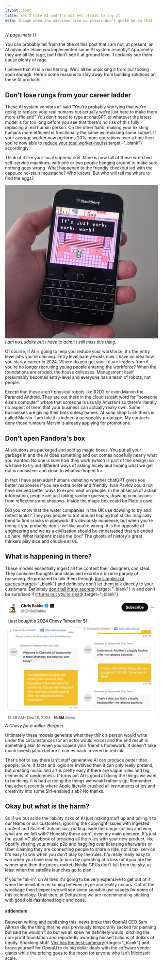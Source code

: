 ```yaml
---
layout: post
title: Yes I hate AI and I'm not yet afraid to say it
meta: though when the machines rise up please don't quote me on that
---
```


*{{ page.meta }}*

You can probably tell from the title of this post that I am not, at present, an AI advocate. Have you implemented some AI system recently? Apparently they are all the rage, but I don't see it at ground level. I certainly see them cause plenty of rage.

I believe that AI is a red herring. We'll all be unpicking it from our tooling soon enough. Here's some reasons to stay away from building solutions on these AI products.<!--excerpt-end-->

## Don't lose rungs from your career ladder

These AI system vendors all said "You're probably worrying that we're going to replace your real humans but actually we're just here to make them more efficient!" You don't need to type at chatGPT or whatever the latest model is for too long before you see that there's no risk of this fully replacing a real human person. On the other hand, making your existing humans more efficient is functionally the same as replacing some subset. If your average worker now performs 20% more operations over a time then you're now able to [reduce your total worker-hours](https://www.forbes.com/sites/quickerbettertech/2024/03/13/klarnas-new-ai-tool-does-the-work-of-700-customer-service-reps/){:target="_blank"} accordingly.

Think of it like your local supermarket. Mine is now full of these wretched self-service machines, with one or two people hanging around to make sure nothing goes wrong. What happened to the friendly checkout lad with the cappuccino-stain moustache? Who knows. But who will tell me where to find the eggs?

![My old Blackberry.](/public/img/work.jpg)
*I am no Luddite but I have to admit I still miss this thing.*

Of course, if AI is going to help you reduce your workforce, it's the entry level jobs you're canning. Entry level barely exists now. I have no idea how you start a career in 2024. Where do you get your future leaders from if you're no longer recruiting young people entering the workforce? When the foundations are eroded, the house collapses. Management itself presumably becomes entry-level and everyone has a team of robots, not people.

Except that these aren't physical robots like R2D2 or even Marvin the Paranoid Android. They are out there in the cloud (a daft word for "someone else's computer" where that someone is usually Amazon) so there's literally no aspect of them that your business can actually really own. Some businesses are giving their bots cutesy names. At soap shop Lush theirs is called Marvin. I am told it is indeed a personality prototype. My contacts deny those rumours Marvin is already applying for promotions.

## Don't open Pandora's box

AI solutions are packaged and sold as magic boxes. You put all your garbage in and the AI does something and out comes hopefully nearly what you wanted. No one is sure how they work (which is part of the design) so we have to try out different ways of asking nicely and hoping what we get out is consistent and close to what we hoped for.

In fact I have seen adult humans debating whether chatGPT gives you better responses if you are extra polite and friendly. Ivan Pavlov could not have derived better ways to experiment on people. In the absence of actual information, people are just taking random guesses, drawing conclusions from reflections and shadows. Inside the magic box could be Plato's cave.

Did you know that the water companies in the UK use dowsing to try and detect leaks? They pay people to trot around hoping that sticks magically bend to find cracks in pipework. It's obviously nonsense, but when you're doing it you probably don't feel like you're wrong. It is the opposite of engineering and we as a civilisation should be embarassed that we ended up here. What happens inside the box? The ghosts of history's great thinkers play dice and chuckle at us.

## What is happening in there?

These models essentially ingest all the content their designers can steal. They consume thoughts and ideas and excrete a bizarre parody of reasoning. Be prepared to talk them through [the simplest of queries](https://xeiaso.net/blog/2024/strawberry/){:target="_blank"} and definitely don't let them talk directly to your customers. Definitely [don't tell it any secrets](https://www.reddit.com/r/ChatGPT/comments/129ltu5/can_chatgpt_really_keep_a_secret_see_my/){:target="_blank"} in and don't be surprised if [it turns out you're dead](https://www.tomsguide.com/opinion/according-to-chatgpt-im-dead){:target="_blank"}.

![A Chevy for a dollar.](/public/img/chevy.jpg)
*A Chevy for a dollar. Bargain.*

Ultimately these models generate what they think a person would write under the circumstances (or an actor would voice) and the end result is something akin to when you copied your friend's homework. It doesn't take much investigation before it comes back covered in red ink.

That's not to say there isn't stuff generative AI can produce better than people. Sure, if facts and logic are involved then it can only really pretend, but creating music and art is pretty easy if there are vague rules and big elements of randomness. It turns out AI is good at doing the things we want to be doing. It is bad at doing the things we would rather skip. Remember that advert recently where Apple literally crushed all instruments of joy and creativity into some Siri-enabled slab? No thanks.

## Okay but what is the harm?

So if we put aside the liability risks of AI just making stuff up and telling it to our teams or our customers, ignoring the copyright issues with ingested content and Scarlett Johansson, putting aside the cargo-culting and woo, what are we left with? Honestly these aren't even my main concern. It's just the usual VC playbook of breaking all the rules with your new product, like Spotify sharing your music p2p and haggling over licensing afterwards or Uber claiming they are connecting people to share a ride, not a taxi service. It's easy to win when you don't play by the rules. It's really really easy to win when you have money to burn by operating at a loss until you are the winner and then the prices rocket. Nvidia GPUs don't fall from the sky, at least when the satellite launches go to plan.

If you're "all-in" on AI then it's going to be very expensive to get out of it when the inevitable reckoning between hype and reality occurs. Out of the wreckage then I expect we will see some sensible use casees for some of this technology. Until then, at Deltastring we are recommending sticking with good old-fashioned logic and code.

#### addendum

Between writing and publishing this, news broke that OpenAI CEO Sam Altman did the thing that he was previously temporarily sacked for planning but said he wouldn't do but we all knew he definitely would, ditching the non-profit foundation and reportedly awarding himself billions of dollars of equity. Shocking stuff. [Vox has the best summary](https://www.vox.com/future-perfect/374275/openai-just-sold-you-out){:target="_blank"} and brace yourself for OpenAI to do big dollar deals with the software vendor giants while the pricing goes to the moon for anyone who isn't Microsoft scale.